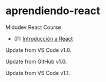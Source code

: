 # aprendiendo-react
Midudev React Course

- 01: [Introducción a React](https://www.youtube.com/watch?v=7iobxzd_2wY)

Update from VS Code v1.0.

Update from GitHub v1.0.

Update from VS Code v1.1.

